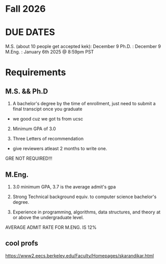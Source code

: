 
# Fall 2026 



# DUE DATES
  M.S. (about 10 people get accepted kek): December 9
  Ph.D. : December 9
  M.Eng. : January 6th 2025 @ 8:59pm PST


# Requirements

## M.S. && Ph.D
1. A bachelor's degree by the time of enrollment, just need to submit a final transcipt once you graduate
  - we good cuz we got ts from ucsc

2. Minimum GPA of 3.0

3. Three Letters of recommendation
  - give reviewers atleast 2 months to write one.

GRE NOT REQUIRED!!!

## M.Eng.

1. 3.0 minimum GPA, 3.7 is the average admit's gpa

2. Strong Technical background equiv. to computer science bachelor's degree.

3. Experience in programming, algorithms, data structures, and theory
at or above the undergraduate level.

AVERAGE ADMIT RATE FOR M.ENG. IS 12%



## cool profs
https://www2.eecs.berkeley.edu/Faculty/Homepages/skarandikar.html
